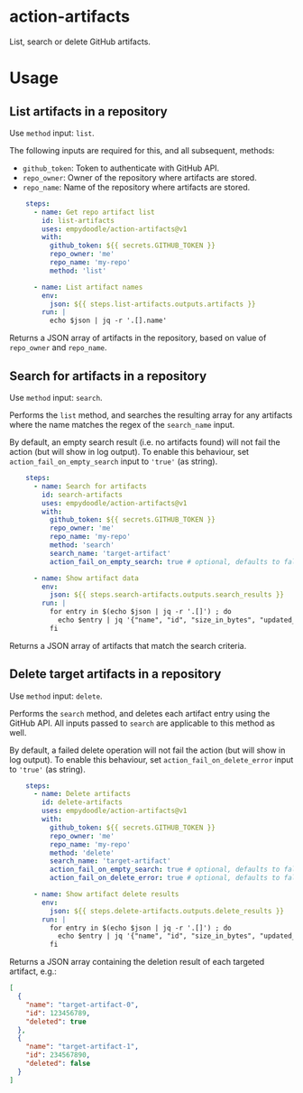 # action-artifacts

List, search or delete GitHub artifacts.

# Usage

## List artifacts in a repository

Use `method` input: `list`.

The following inputs are required for this, and all subsequent, methods:

* `github_token`: Token to authenticate with GitHub API.
* `repo_owner`: Owner of the repository where artifacts are stored.
* `repo_name`: Name of the repository where artifacts are stored.

```yml
    steps:
      - name: Get repo artifact list
        id: list-artifacts
        uses: empydoodle/action-artifacts@v1
        with:
          github_token: ${{ secrets.GITHUB_TOKEN }}
          repo_owner: 'me'
          repo_name: 'my-repo'
          method: 'list'

      - name: List artifact names
        env:
          json: ${{ steps.list-artifacts.outputs.artifacts }}
        run: |
          echo $json | jq -r '.[].name'
```

Returns a JSON array of artifacts in the repository, based on value of `repo_owner` and `repo_name`.

## Search for artifacts in a repository

Use `method` input: `search`.

Performs the `list` method, and searches the resulting array for any artifacts where the name matches the regex of the `search_name` input.

By default, an empty search result (i.e. no artifacts found) will not fail the action (but will show in log output). To enable this behaviour, set `action_fail_on_empty_search` input to `'true'` (as string).

```yml
    steps:
      - name: Search for artifacts
        id: search-artifacts
        uses: empydoodle/action-artifacts@v1
        with:
          github_token: ${{ secrets.GITHUB_TOKEN }}
          repo_owner: 'me'
          repo_name: 'my-repo'
          method: 'search'
          search_name: 'target-artifact'
          action_fail_on_empty_search: true # optional, defaults to false

      - name: Show artifact data
        env:
          json: ${{ steps.search-artifacts.outputs.search_results }}
        run: |
          for entry in $(echo $json | jq -r '.[]') ; do
            echo $entry | jq '{"name", "id", "size_in_bytes", "updated_at", "archive_download_url"}'
          fi
```

Returns a JSON array of artifacts that match the search criteria.

## Delete target artifacts in a repository

Use `method` input: `delete`.

Performs the `search` method, and deletes each artifact entry using the GitHub API. All inputs passed to `search` are applicable to this method as well.

By default, a failed delete operation will not fail the action (but will show in log output). To enable this behaviour, set `action_fail_on_delete_error` input to `'true'` (as string).

```yml
    steps:
      - name: Delete artifacts
        id: delete-artifacts
        uses: empydoodle/action-artifacts@v1
        with:
          github_token: ${{ secrets.GITHUB_TOKEN }}
          repo_owner: 'me'
          repo_name: 'my-repo'
          method: 'delete'
          search_name: 'target-artifact'
          action_fail_on_empty_search: true # optional, defaults to false
          action_fail_on_delete_error: true # optional, defaults to false

      - name: Show artifact delete results
        env:
          json: ${{ steps.delete-artifacts.outputs.delete_results }}
        run: |
          for entry in $(echo $json | jq -r '.[]') ; do
            echo $entry | jq '{"name", "id", "size_in_bytes", "updated_at", "archive_download_url"}'
          fi
```

Returns a JSON array containing the deletion result of each targeted artifact, e.g.:

```json
[
  {
    "name": "target-artifact-0",
    "id": 123456789,
    "deleted": true
  },
  {
    "name": "target-artifact-1",
    "id": 234567890,
    "deleted": false
  }
]
```
